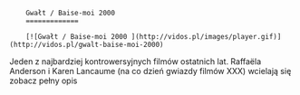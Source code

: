 
        Gwałt / Baise-moi 2000 
        =============
        
        [![Gwałt / Baise-moi 2000 ](http://vidos.pl/images/player.gif)](http://vidos.pl/gwalt-baise-moi-2000)
        
        
 Jeden z najbardziej kontrowersyjnych filmów ostatnich lat. Raffaëla Anderson i Karen Lancaume (na co dzień gwiazdy filmów XXX) wcielają się zobacz pełny opis
    
